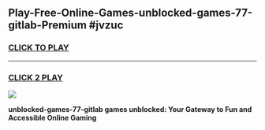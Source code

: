 
## Play-Free-Online-Games-unblocked-games-77-gitlab-Premium #jvzuc
<h3>
<a href="https://premium.freeplayer.one?title=unblocked-games-77-gitlab&ref=8M">CLICK TO PLAY</a></h3>
<hr>

<h3>
<a href="https://premium.freeplayer.one?title=unblocked-games-77-gitlab&ref=8M">CLICK 2 PLAY</a>
  
</h3>

<a href="https://premium.freeplayer.one?title=unblocked-games-77-gitlab&ref=8M"><img src="https://clearcache.store/games.png"></a>


**unblocked-games-77-gitlab games unblocked: Your Gateway to Fun and Accessible Online Gaming**
